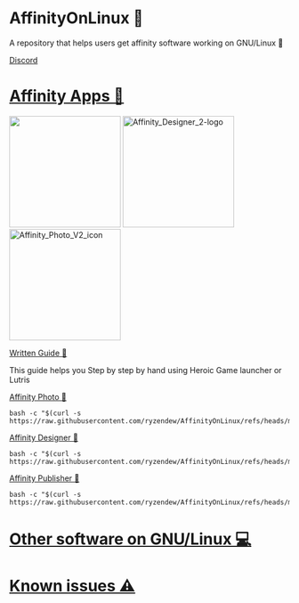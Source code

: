# AffinityOnLinux 🌹

A repository that helps users get affinity software working on GNU/Linux 🐧

[Discord](https://discord.gg/DW2X8MHQuh)

# [Affinity Apps 📢](https://affinity.serif.com)

<img src="https://github.com/user-attachments/assets/96ae06f8-470b-451f-ba29-835324b5b552" width="200"/>

<img src="https://github.com/user-attachments/assets/8ea7f748-c455-4ee8-9a94-775de40dbbf3" alt="Affinity_Designer_2-logo" width="200"/>

<img src="https://github.com/user-attachments/assets/c7b70ee5-58e3-46c6-b385-7c3d02749664" alt="Affinity_Photo_V2_icon" width="200"/>

[Written Guide 📕](https://github.com/ryzendew/AffinityOnLinux/blob/patch-1/Guide/Guide.md)

This guide helps you Step by step by hand using Heroic Game launcher or Lutris

[Affinity Photo 🤖](https://raw.githubusercontent.com/ryzendew/AffinityOnLinux/refs/heads/main/AffinityScripts/AffinityPhoto.sh)

```
bash -c "$(curl -s https://raw.githubusercontent.com/ryzendew/AffinityOnLinux/refs/heads/main/AffinityScripts/AffinityPhoto.sh)"
```

[Affinity Designer 🤖](https://raw.githubusercontent.com/ryzendew/AffinityOnLinux/refs/heads/main/AffinityScripts/AffinityDesigner.sh)

```
bash -c "$(curl -s https://raw.githubusercontent.com/ryzendew/AffinityOnLinux/refs/heads/main/AffinityScripts/AffinityDesigner.sh)"
```

[Affinity Publisher 🤖](https://raw.githubusercontent.com/ryzendew/AffinityOnLinux/refs/heads/main/AffinityScripts/AffinityPublisher.sh)

```
bash -c "$(curl -s https://raw.githubusercontent.com/ryzendew/AffinityOnLinux/refs/heads/main/AffinityScripts/AffinityPublisher.sh)"
```

# [Other software on GNU/Linux 💻](https://github.com/Twig6943/AffinityOnLinux/blob/main/OtherSoftware-on-Linux.md)
# [Known issues ⚠️](https://github.com/Twig6943/AffinityOnLinux/blob/main/Known-issues.md)
